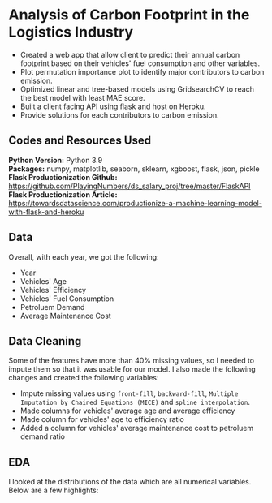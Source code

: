 # Analysis of Carbon Footprint in the Logistics Industry
- Created a web app that allow client to predict their annual carbon footprint based on their vehicles' fuel consumption and other variables.
- Plot permutation importance plot to identify major contributors to carbon emission.
- Optimized linear and tree-based models using GridsearchCV to reach the best model with least MAE score.
- Built a client facing API using flask and host on Heroku.
- Provide solutions for each contributors to carbon emission.

## Codes and Resources Used
**Python Version:** Python 3.9<br>
**Packages:** numpy, matplotlib, seaborn, sklearn, xgboost, flask, json, pickle<br>
**Flask Productionization Github:** https://github.com/PlayingNumbers/ds_salary_proj/tree/master/FlaskAPI<br>
**Flask Productionization Article:** https://towardsdatascience.com/productionize-a-machine-learning-model-with-flask-and-heroku

## Data
Overall, with each year, we got the following:

- Year
- Vehicles' Age
- Vehicles' Efficiency
- Vehicles' Fuel Consumption
- Petroluem Demand
- Average Maintenance Cost

## Data Cleaning 
Some of the features have more than 40% missing values, so I needed to impute them so that it was usable for our model. I also made the following changes and created the following variables:
- Impute missing values using `front-fill`, `backward-fill`, `Multiple Imputation by Chained Equations (MICE)` and `spline interpolation`.
- Made columns for vehicles' average age and average efficiency
- Made column for vehicles' age to efficiency ratio
- Added a column for vehicles' average maintenance cost to petroluem demand ratio
## EDA
I looked at the distributions of the data which are all numerical variables. Below are a few highlights:








